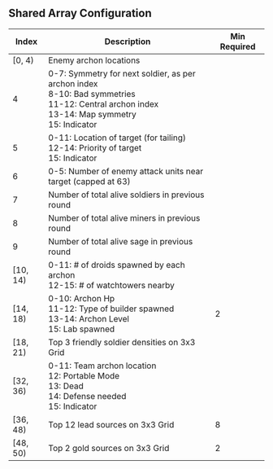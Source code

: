 ## Shared Array Configuration

| Index    | Description                                                                                                                                            | Min Required |
|----------|--------------------------------------------------------------------------------------------------------------------------------------------------------|--------------|
| [0, 4)   | Enemy archon locations                                                                                                                                 |              |
| 4        | 0-7: Symmetry for next soldier, as per archon index<br> 8-10: Bad symmetries<br> 11-12: Central archon index<br> 13-14: Map symmetry<br> 15: Indicator |              |
| 5        | 0-11: Location of target (for tailing)<br> 12-14: Priority of target<br> 15: Indicator                                                                 |              |
| 6        | 0-5: Number of enemy attack units near target (capped at 63)                                                                                           |              |
| 7        | Number of total alive soldiers in previous round                                                                                                       |              |
| 8        | Number of total alive miners in previous round                                                                                                         |              |
| 9        | Number of total alive sage in previous round                                                                                                           |              |
| [10, 14) | 0-11: # of droids spawned by each archon <br> 12-15: # of watchtowers nearby                                                                           |              |
| [14, 18) | 0-10: Archon Hp <br> 11-12: Type of builder spawned <br> 13-14: Archon Level <br> 15: Lab spawned                                                      | 2            |
| [18, 21) | Top 3 friendly soldier densities on 3x3 Grid                                                                                                           |              |
| [32, 36) | 0-11: Team archon location <br> 12: Portable Mode <br> 13: Dead <br> 14: Defense needed <br> 15: Indicator                                             |              |
| [36, 48) | Top 12 lead sources on 3x3 Grid                                                                                                                        | 8            |
| [48, 50) | Top 2 gold sources on 3x3 Grid                                                                                                                         | 2            |
